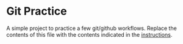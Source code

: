 # Git Practice
A simple project to practice a few git/github workflows.  Replace the contents of this file with the contents indicated in the [instructions](./instructions.md).
